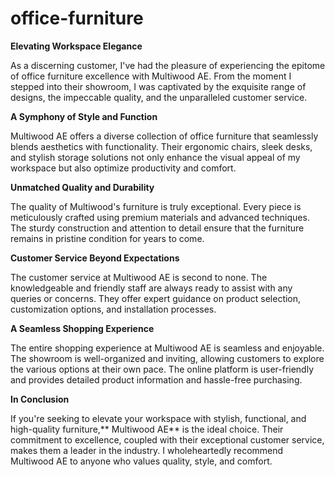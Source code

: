 # office-furniture

**Elevating Workspace Elegance**

As a discerning customer, I've had the pleasure of experiencing the epitome of office furniture excellence with Multiwood AE. From the moment I stepped into their showroom, I was captivated by the exquisite range of designs, the impeccable quality, and the unparalleled customer service.

**A Symphony of Style and Function**

Multiwood AE offers a diverse collection of office furniture that seamlessly blends aesthetics with functionality. Their ergonomic chairs, sleek desks, and stylish storage solutions not only enhance the visual appeal of my workspace but also optimize productivity and comfort.

**Unmatched Quality and Durability**

The quality of Multiwood's furniture is truly exceptional. Every piece is meticulously crafted using premium materials and advanced techniques. The sturdy construction and attention to detail ensure that the furniture remains in pristine condition for years to come.

**Customer Service Beyond Expectations**

The customer service at Multiwood AE is second to none. The knowledgeable and friendly staff are always ready to assist with any queries or concerns. They offer expert guidance on product selection, customization options, and installation processes.

**A Seamless Shopping Experience**

The entire shopping experience at Multiwood AE is seamless and enjoyable. The showroom is well-organized and inviting, allowing customers to explore the various options at their own pace. The online platform is user-friendly and provides detailed product information and hassle-free purchasing.

**In Conclusion**

If you're seeking to elevate your workspace with stylish, functional, and high-quality furniture,** Multiwood AE** is the ideal choice. Their commitment to excellence, coupled with their exceptional customer service, makes them a leader in the industry. I wholeheartedly recommend Multiwood AE to anyone who values quality, style, and comfort.
